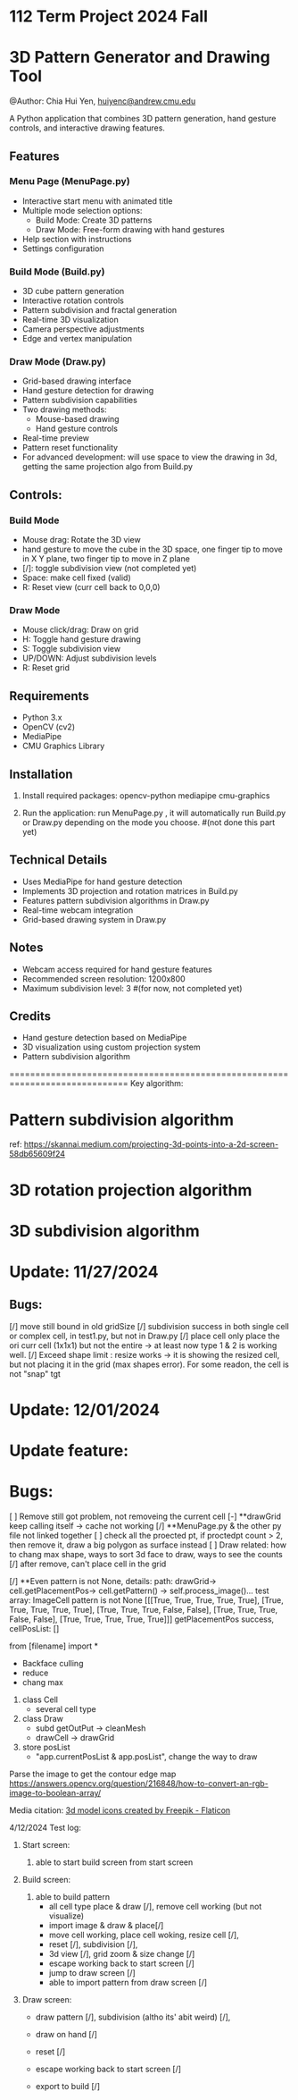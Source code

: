 # 112 Term Project 2024 Fall
# 3D Pattern Generator and Drawing Tool
@Author: Chia Hui Yen, huiyenc@andrew.cmu.edu  

A Python application that combines 3D pattern generation, hand gesture controls, and interactive drawing features.

## Features

### Menu Page (MenuPage.py)
- Interactive start menu with animated title
- Multiple mode selection options:
  - Build Mode: Create 3D patterns
  - Draw Mode: Free-form drawing with hand gestures
- Help section with instructions
- Settings configuration

### Build Mode (Build.py)
- 3D cube pattern generation
- Interactive rotation controls
- Pattern subdivision and fractal generation
- Real-time 3D visualization
- Camera perspective adjustments
- Edge and vertex manipulation

### Draw Mode (Draw.py)
- Grid-based drawing interface
- Hand gesture detection for drawing
- Pattern subdivision capabilities
- Two drawing methods:
  - Mouse-based drawing
  - Hand gesture controls
- Real-time preview
- Pattern reset functionality
- For advanced development:
    will use space to view the drawing in 3d, getting the same projection algo from Build.py

## Controls:
### Build Mode
- Mouse drag: Rotate the 3D view
- hand gesture to move the cube in the 3D space, one finger tip to move in X Y plane, two finger tip to move in Z plane
- [/]: toggle subdivision view (not completed yet)
- Space: make cell fixed (valid)
- R: Reset view (curr cell back to 0,0,0)

### Draw Mode
- Mouse click/drag: Draw on grid
- H: Toggle hand gesture drawing
- S: Toggle subdivision view
- UP/DOWN: Adjust subdivision levels
- R: Reset grid

## Requirements
- Python 3.x
- OpenCV (cv2)
- MediaPipe
- CMU Graphics Library

## Installation
1. Install required packages:
opencv-python 
mediapipe 
cmu-graphics

2. Run the application:
run MenuPage.py , it will automatically run Build.py or Draw.py depending on the mode you choose. #(not done this part yet)

## Technical Details
- Uses MediaPipe for hand gesture detection
- Implements 3D projection and rotation matrices in Build.py
- Features pattern subdivision algorithms in Draw.py
- Real-time webcam integration
- Grid-based drawing system in Draw.py

## Notes
- Webcam access required for hand gesture features
- Recommended screen resolution: 1200x800
- Maximum subdivision level: 3 #(for now, not completed yet)

## Credits
- Hand gesture detection based on MediaPipe
- 3D visualization using custom projection system
- Pattern subdivision algorithm 

=============================================================================
Key algorithm:
# Pattern subdivision algorithm
<!-- # The algorithm continues this process up to maxLevel (3 times by default)
# Each subdivision:
# - Doubles the size in both dimensions,app.cellSize * 2

# - Preserves original values at even indices
# - Fills new positions based on neighbor averages
# - Creates increasingly detailed patterns by continue the subdivision, double the size each time-->

ref: https://skannai.medium.com/projecting-3d-points-into-a-2d-screen-58db65609f24
# 3D rotation projection algorithm
<!-- # - Do Y-axis rotation first, then X-axis rotation
# - scale and translate to screen coordinates -->
<!-- 
The algorithm:
1. First applies Y rotation to get rotX and rotY:
| cos(θ)   0   sin(θ) |   |x|   |x*cos(θ) + z*sin(θ)|
|   0      1     0    | * |y| = |        y          |
|-sin(θ)   0   cos(θ) |   |z|   |-x*sin(θ) + z*cos(θ)|

Code:
rotX = x * cos(rotationY) - y * sin(rotationY)
rotY = x * sin(rotationY) + y * cos(rotationY)

2. Then applies X rotation to get final Y and Z:
   - finalY = rotY*cos(θx) - z*sin(θx)  
   - finalZ = rotY*sin(θx) + z*cos(θx)

3. Finally projects to screen coordinates:
   - screenX = boardLeft + boardWidth/2 + rotX * scale
   - screenY = boardTop + boardHeight/2 + finalY * scale

This creates smooth 3D rotation controlled by mouse drag. -->

# 3D subdivision algorithm
<!-- The subdivision algorithm creates a more detailed cube surface:

1. For each cube:
   - Calculates vertex positions (8 corners)
   - Finds edge center points (12 edges)
   - Finds face center points (6 faces)
   
2. For each vertex:
   - Shifts vertex position slightly outward
   - Connects to adjacent edge centers
   - Creates new geometry between vertex, edges and faces

3. Key elements:
   - Vertex points (red)
   - Edge centers (black) 
   - Face centers (blue)
   - Connecting lines show subdivision structure

This creates a more organic, rounded cube shape while preserving the overall cube structure. -->


# Update: 11/27/2024
<!-- 1. use inheritance to create different types of cells -->
<!-- 2. basic cell is able to resize -->
<!-- 3. grid is able to scale up and down -->

## Bugs:
[/] move still bound in old gridSize
[/] subdivision success in both single cell or complex cell, in test1.py, but not in Draw.py
[/] place cell only place the ori curr cell (1x1x1) but not the entire -> at least now type 1 & 2 is working well.
[/] Exceed shape limit : resize works -> it is showing the resized cell, but not placing it in the grid (max shapes error). For some readon, the cell is not "snap" tgt

# Update: 12/01/2024
# Update feature:
<!-- 1. Import image for reference function-->
<!-- 2. rewrite the draw cell , included subdivision algorithm and snap algorithm -->
<!-- 3. subdivision able to work on single cell and complex cell and in the environment of the grid -->
<!-- 4 kinds of cells are able to work, but not able to stop at the grid edge -->
<!-- 5. remove cell is able to work -->
<!-- 6. Save after resize grid -->

# Bugs:
[ ] Remove still got problem, not removeing the current cell
[-] **drawGrid keep calling itself -> cache not working
[/] **MenuPage.py & the other py file not linked together
[ ] check all the proected pt, if proctedpt count > 2, then remove it, draw a big polygon as surface instead
[ ] Draw related: how to chang max shape, ways to sort 3d face to draw, ways to see the counts
[/] after remove, can't place cell in the grid

[/] **Even pattern is not None, details:
path:
drawGrid-> cell.getPlacementPos-> cell.getPattern() -> self.process_image()...
test array:
ImageCell pattern is not None
[[[True, True, True, True, True], [True, True, True, True, True], [True, True, True, False, False], [True, True, True, False, False], [True, True, True, True, True]]]
getPlacementPos success, cellPosList:
[]

from [filename] import *

- Backface culling
- reduce
- chang max

1. class Cell
   - several cell type
2. class Draw
   - subd getOutPut -> cleanMesh
   - drawCell -> drawGrid
3. store posList
   - "app.currentPosList & app.posList", change the way to draw

Parse the image to get the contour edge map
https://answers.opencv.org/question/216848/how-to-convert-an-rgb-image-to-boolean-array/

Media citation:
<a href="https://www.flaticon.com/free-icons/3d-model" title="3d model icons">3d model icons created by Freepik - Flaticon</a>

4/12/2024 Test log:
1. Start screen:
   1. able to start build screen from start screen

2. Build screen:
   1. able to build pattern
      - all cell type place & draw [/], remove cell working (but not visualize)
      - import image & draw & place[/]
      - move cell working, place cell woking, resize cell [/], 
      - reset [/], subdivision [/],
      - 3d view [/], grid zoom & size change [/]
      - escape working back to start screen [/]
      - jump to draw screen [/]
      - able to import pattern from draw screen [/]

3. Draw screen:
   - draw pattern [/], subdivision (altho its' abit weird) [/],
   - draw on hand [/]
   - reset [/]
   - escape working back to start screen [/]

   - export to build [/]

